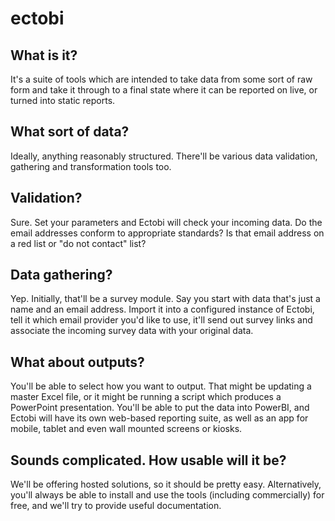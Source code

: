 # ectobi

## What is it?

It's a suite of tools which are intended to take data from some sort of raw form and take it through to a final state where it can be reported on live, or turned into static reports.

## What sort of data?

Ideally, anything reasonably structured. There'll be various data validation, gathering and transformation tools too.

## Validation?

Sure. Set your parameters and Ectobi will check your incoming data. Do the email addresses conform to appropriate standards? Is that email address on a red list or "do not contact" list?

## Data gathering?

Yep. Initially, that'll be a survey module. Say you start with data that's just a name and an email address. Import it into a configured instance of Ectobi, tell it which email provider you'd like to use, it'll send out survey links and associate the incoming survey data with your original data.

## What about outputs?

You'll be able to select how you want to output. That might be updating a master Excel file, or it might be running a script which produces a PowerPoint presentation. You'll be able to put the data into PowerBI, and Ectobi will have its own web-based reporting suite, as well as an app for mobile, tablet and even wall mounted screens or kiosks.

## Sounds complicated. How usable will it be?

We'll be offering hosted solutions, so it should be pretty easy. Alternatively, you'll always be able to install and use the tools (including commercially) for free, and we'll try to provide useful documentation.
